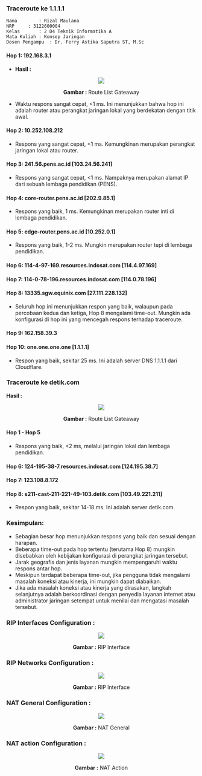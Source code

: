 ### Traceroute ke 1.1.1.1
    Nama		: Rizal Maulana
    NRP		: 3122600004
    Kelas		: 2 D4 Teknik Informatika A
    Mata Kuliah	: Konsep Jaringan
    Dosen Pengampu	: Dr. Ferry Astika Saputra ST, M.Sc

#### Hop 1: 192.168.3.1

- **Hasil :**

<div align="center">
<img src="./assets/traceroute_1.1.1.1.png">
<p><strong>Gambar :</strong> Route List Gateaway</p>
</div>

- Waktu respons sangat cepat, <1 ms. Ini menunjukkan bahwa hop ini adalah router atau perangkat jaringan lokal yang berdekatan dengan titik awal.

#### Hop 2: 10.252.108.212

- Respons yang sangat cepat, <1 ms. Kemungkinan merupakan perangkat jaringan lokal atau router.

#### Hop 3: 241.56.pens.ac.id [103.24.56.241]

- Respons yang sangat cepat, <1 ms. Nampaknya merupakan alamat IP dari sebuah lembaga pendidikan (PENS).

#### Hop 4: core-router.pens.ac.id [202.9.85.1]

- Respons yang baik, 1 ms. Kemungkinan merupakan router inti di lembaga pendidikan.

#### Hop 5: edge-router.pens.ac.id [10.252.0.1]

- Respons yang baik, 1-2 ms. Mungkin merupakan router tepi di lembaga pendidikan.

#### Hop 6: 114-4-97-169.resources.indosat.com [114.4.97.169]

#### Hop 7: 114-0-78-196.resources.indosat.com [114.0.78.196]

#### Hop 8: 13335.sgw.equinix.com [27.111.228.132]

- Seluruh hop ini menunjukkan respon yang baik, walaupun pada percobaan kedua dan ketiga, Hop 8 mengalami time-out. Mungkin ada konfigurasi di hop ini yang mencegah respons terhadap traceroute.

#### Hop 9: 162.158.39.3

#### Hop 10: one.one.one.one [1.1.1.1]

- Respon yang baik, sekitar 25 ms. Ini adalah server DNS 1.1.1.1 dari Cloudflare.

### Traceroute ke detik.com

 **Hasil :**

<div align="center">
<img src="./assets/traceroute_detik.com.png">
<p><strong>Gambar :</strong> Route List Gateaway</p>
</div>

#### Hop 1 - Hop 5

- Respons yang baik, <2 ms, melalui jaringan lokal dan lembaga pendidikan.

#### Hop 6: 124-195-38-7.resources.indosat.com [124.195.38.7]

#### Hop 7: 123.108.8.172

#### Hop 8: s211-cast-211-221-49-103.detik.com [103.49.221.211]

- Respon yang baik, sekitar 14-18 ms. Ini adalah server detik.com.

### Kesimpulan:

- Sebagian besar hop menunjukkan respons yang baik dan sesuai dengan harapan.
- Beberapa time-out pada hop tertentu (terutama Hop 8) mungkin disebabkan oleh kebijakan konfigurasi di perangkat jaringan tersebut.
- Jarak geografis dan jenis layanan mungkin mempengaruhi waktu respons antar hop.
- Meskipun terdapat beberapa time-out, jika pengguna tidak mengalami masalah koneksi atau kinerja, ini mungkin dapat diabaikan.
- Jika ada masalah koneksi atau kinerja yang dirasakan, langkah selanjutnya adalah berkoordinasi dengan penyedia layanan internet atau administrator jaringan setempat untuk menilai dan mengatasi masalah tersebut.


### RIP Interfaces Configuration :

<div align="center">
<img src="./assets/rip_interface.png">
<p><strong>Gambar :</strong> RIP Interface</p>
</div>

### RIP Networks Configuration :

<div align="center">
<img src="./assets/rip_network.png">
<p><strong>Gambar :</strong> RIP Interface</p>
</div>

### NAT General Configuration :

<div align="center">
<img src="./assets/nat_general.png">
<p><strong>Gambar :</strong> NAT General</p>
</div>

### NAT action Configuration :

<div align="center">
<img src="./assets/nat_action.png">
<p><strong>Gambar :</strong> NAT Action</p>
</div>